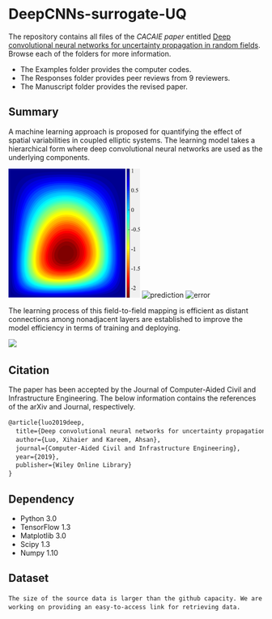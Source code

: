 # DeepCNNs-surrogate-UQ
The repository contains all files of the *CACAIE paper* entitled [Deep convolutional neural networks for uncertainty propagation in random fields](https://onlinelibrary.wiley.com/doi/full/10.1111/mice.12510). Browse each of the folders for more information.
* The Examples folder provides the computer codes.
* The Responses folder provides peer reviews from 9 reviewers.
* The Manuscript folder provides the revised paper.

## Summary
A machine learning approach is proposed for quantifying the effect of spatial variabilities in coupled elliptic systems. The learning model takes a hierarchical form where deep convolutional neural networks are used as the underlying components.

<p><img src="Images/truth.png" title="ground truth" width="260"> <img src="Images/prediction.gif" title="prediction" width="270"> <img src="Images/error.gif" title="error" width="260"><p>

The learning process of this field-to-field mapping is efficient as distant connections among nonadjacent layers are established to improve the model efficiency in terms of training and deploying.

<p><img src="Images/optimization.gif" width="700"><p>

## Citation
The paper has been accepted by the Journal of Computer-Aided Civil and Infrastructure Engineering. The below information contains the references of the arXiv and Journal, respectively. 

```latex
@article{luo2019deep,
  title={Deep convolutional neural networks for uncertainty propagation in random fields},
  author={Luo, Xihaier and Kareem, Ahsan},
  journal={Computer-Aided Civil and Infrastructure Engineering},
  year={2019},
  publisher={Wiley Online Library}
}
```


## Dependency
* Python 3.0
* TensorFlow 1.3
* Matplotlib 3.0
* Scipy 1.3
* Numpy 1.10

## Dataset
`
The size of the source data is larger than the github capacity. We are working on providing an easy-to-access link for retrieving data.
`

